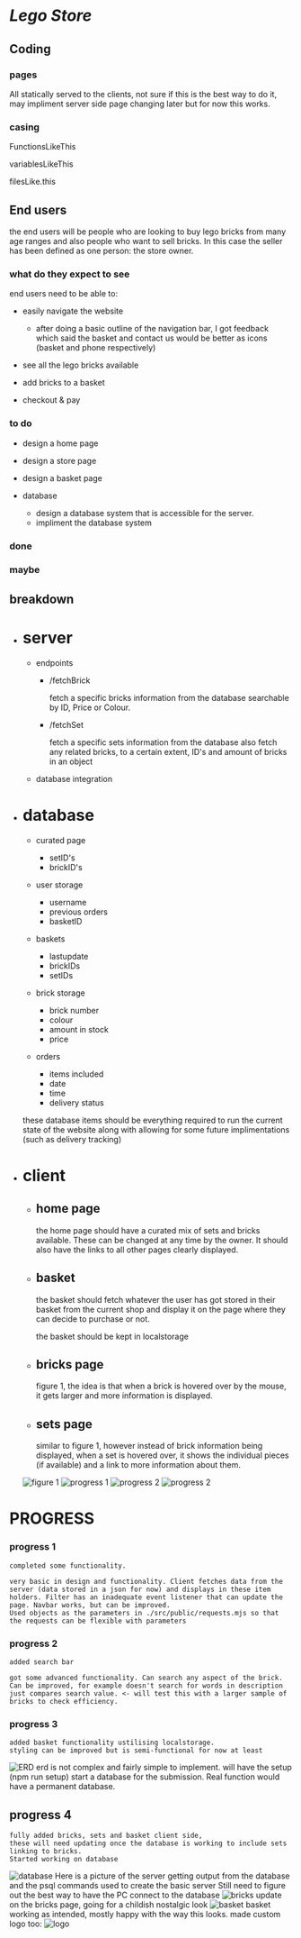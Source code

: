 # _Lego Store_

## Coding

### pages

All statically served to the clients, not sure if this is the best way to do it, may impliment server side page changing later but for now this works.

### casing

FunctionsLikeThis

variablesLikeThis

filesLike.this

## End users

the end users will be people who are looking to buy lego bricks from many age ranges and also people who want to sell bricks. In this case the seller has been defined as one person: the store owner.

### what do they expect to see

end users need to be able to:

- easily navigate the website
  - after doing a basic outline of the navigation bar, I got feedback which said the basket and contact us would be better as icons (basket and phone respectively)

- see all the lego bricks available

- add bricks to a basket

- checkout & pay

### to do

- design a home page

- design a store page

- design a basket page

- database
  - design a database system that is accessible for the server.
  - impliment the database system

### done

### maybe

## breakdown

- # server

  - endpoints
    - /fetchBrick

      fetch a specific bricks information from the database searchable by ID, Price or Colour.
    - /fetchSet

      fetch a specific sets information from the database
      also fetch any related bricks, to a certain extent, ID's and amount of bricks in an object
  - database integration

- # database

  - curated page
    - setID's
    - brickID's

  - user storage
    - username
    - previous orders
    - basketID
  
  - baskets
    - lastupdate
    - brickIDs
    - setIDs

  - brick storage
    - brick number
    - colour
    - amount in stock
    - price

  - orders
    - items included
    - date
    - time
    - delivery status

  these database items should be everything required to run the current state of the website
  along with allowing for some future implimentations (such as delivery tracking)

<!-- ERD NEEDED -->

- # client
  - ## home page

    the home page should have a curated mix of sets and bricks available. These can be changed at any time by the owner.
    It should also have the links to all other pages clearly displayed.

  - ## basket

    the basket should fetch whatever the user has got stored in their basket from the current shop and display it on the page where they can decide to purchase or not.

    the basket should be kept in localstorage

  - ## bricks page

    figure 1, the idea is that when a brick is hovered over by the mouse, it gets larger and more information is displayed.

  - ## sets page

    similar to figure 1, however instead of brick information being displayed, when a set is hovered over,
    it shows the individual pieces (if available) and a link to more information about them.

  ![figure 1](img/LegoStore.png)
  ![progress 1](./img/brickspage.png)
  ![progress 2](./img/searchBar1.png)
  ![progress 2](./img/searchBar2.png)


# PROGRESS

  ### progress 1
    
    completed some functionality.

    very basic in design and functionality. Client fetches data from the server (data stored in a json for now) and displays in these item holders. Filter has an inadequate event listener that can update the page. Navbar works, but can be improved.
    Used objects as the parameters in ./src/public/requests.mjs so that the requests can be flexible with parameters

  ### progress 2

    added search bar

    got some advanced functionality. Can search any aspect of the brick. Can be improved, for example doesn't search for words in description just compares search value. <- will test this with a larger sample of bricks to check efficiency.

  ### progress 3

    added basket functionality ustilising localstorage.
    styling can be improved but is semi-functional for now at least
  ![ERD](./img/erd.png)
    erd is not complex and fairly simple to implement.
    will have the setup (npm run setup) start a database for the submission. Real function would have a permanent database.

## progress 4

    fully added bricks, sets and basket client side,
    these will need updating once the database is working to include sets linking to bricks.
    Started working on database
  ![database](./img/database1.png)
    Here is a picture of the server getting output from the database and the psql commands used to create the basic server
    Still need to figure out the best way to have the PC connect to the database
  ![bricks](./img/brickspage1.png)
    update on the bricks page, going for a childish nostalgic look
  ![basket](./img/basketpage.png)
    basket working as intended, mostly happy with the way this looks.
    made custom logo too:
  ![logo](./src/public/img/logo.gif)